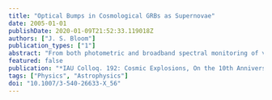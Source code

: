 ```yaml
---
title: "Optical Bumps in Cosmological GRBs as Supernovae"
date: 2005-01-01
publishDate: 2020-01-09T21:52:33.119018Z
authors: ["J. S. Bloom"]
publication_types: ["1"]
abstract: "From both photometric and broadband spectral monitoring of γ-ray burst (GRB) lightcurve ``bumps,'' particularly in GRB011121, a strong case grew for a supernova (SN) origin. The GRB-SN connection was finally solidified beyond a reasonable doubt with the discovery that the bump in GRB030329 was spectroscopically similar to a bright Type Ic SN. In light of this result, I re-assess the previous SN bump claims and conclude that: 1) the distribution of GRB-SN bump peak magnitudes is consistent with the local Type Ib/c SNe peak distribution and 2) the late-time bumps in all long-duration GRBs are likely supernovae. <P />"
featured: false
publication: "*IAU Colloq. 192: Cosmic Explosions, On the 10th Anniversary of SN1993J*"
tags: ["Physics", "Astrophysics"]
doi: "10.1007/3-540-26633-X_56"
---
```


